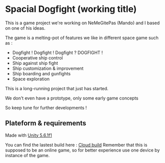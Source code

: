 # Spacial Dogfight (working title)

This is a game project we're working on NeMeGitePas (Mando) and I based on one of his ideas.

The game is a melting-pot of features we like in different space game such as :
* Dogfight ! Dogfight ! Dogfight ? DOGFIGHT !
* Cooperative ship control
* Ship against ship fight
* Ship customization & improvement
* Ship boarding and gunfights
* Space exploration

This is a long-running project that just has started.

We don't even have a prototype, only some early game concepts

So keep tune for further developments !

## Plateform & requirements

Made with [Unity 5.6.1f1](https://store.unity.com/download/thank-you?thank-you=personal&os=win&nid=292)

You can find the lastest build here : [Cloud build](https://developer.cloud.unity3d.com/share/by2jIP4j8G/)
Remember that this is supposed to be an online game, so for better experience use one device by instance of the game.
